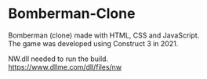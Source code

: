 # Bomberman-Clone
Bomberman (clone) made with HTML, CSS and JavaScript.<br>
The game was developed using Construct 3 in 2021.<br>

NW.dll needed to run the build.<br>
https://www.dllme.com/dll/files/nw
<br><br>
